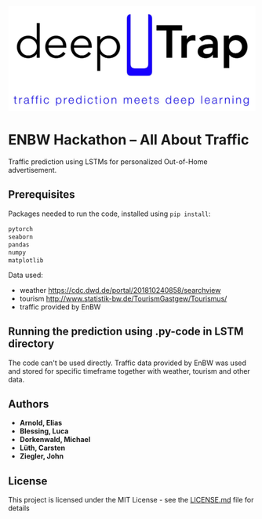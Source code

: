 ![alt text](./visualization/deepTrap.png)

# ENBW Hackathon – All About Traffic

Traffic prediction using LSTMs for personalized Out-of-Home advertisement.

## Prerequisites

Packages needed to run the code, installed using ```pip install```:

```
pytorch
seaborn
pandas
numpy
matplotlib
```

Data used:
 - weather  https://cdc.dwd.de/portal/201810240858/searchview
 - tourism  http://www.statistik-bw.de/TourismGastgew/Tourismus/
 - traffic  provided by EnBW

## Running the prediction using .py-code in LSTM directory

The code can't be used directly. Traffic data provided by EnBW was used and stored for specific timeframe together with weather, tourism and other data.

## Authors

* **Arnold, Elias**
* **Blessing, Luca**
* **Dorkenwald, Michael**
* **Lüth, Carsten**
* **Ziegler, John**

## License

This project is licensed under the MIT License - see the [LICENSE.md](LICENSE.md) file for details
